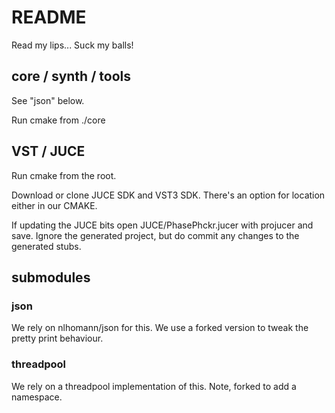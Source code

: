 # README #

Read my lips... Suck my balls!


## core / synth / tools ##

See "json" below.

Run cmake from ./core


## VST / JUCE ##

Run cmake from the root.

Download or clone JUCE SDK and VST3 SDK. There's an option for location either in our CMAKE.

If updating the JUCE bits open JUCE/PhasePhckr.jucer with projucer and save. Ignore the generated project, but do commit any changes to the generated stubs.


## submodules ##

### json ###
We rely on nlhomann/json for this. We use a forked version to tweak the pretty print behaviour.

### threadpool ###

We rely on a threadpool implementation of this. Note, forked to add a namespace.
